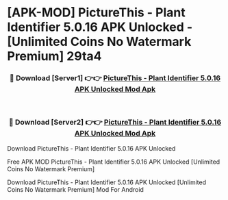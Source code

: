 # [APK-MOD] PictureThis - Plant Identifier 5.0.16 APK Unlocked - [Unlimited Coins No Watermark Premium] 29ta4



<div align="center">
<h3>🔴 Download [Server1] 👉👉 <a href="https://momento.my/?title=PictureThis_-_Plant_Identifier_5.0.16_APK_Unlocked">PictureThis - Plant Identifier 5.0.16 APK Unlocked Mod Apk</a></h3><br>

<h3>🔴 Download [Server2] 👉👉 <a href="https://momento.my/?title=PictureThis_-_Plant_Identifier_5.0.16_APK_Unlocked">PictureThis - Plant Identifier 5.0.16 APK Unlocked Mod Apk</a></h3>
</div>



Download PictureThis - Plant Identifier 5.0.16 APK Unlocked 

Free APK MOD PictureThis - Plant Identifier 5.0.16 APK Unlocked [Unlimited Coins No Watermark Premium]

Download PictureThis - Plant Identifier 5.0.16 APK Unlocked [Unlimited Coins No Watermark Premium] Mod For Android
